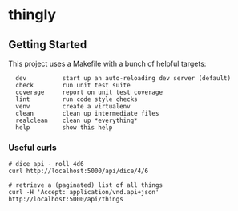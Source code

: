# thingly

## Getting Started
This project uses a Makefile with a bunch of helpful targets:

```
  dev          start up an auto-reloading dev server (default)
  check        run unit test suite
  coverage     report on unit test coverage
  lint         run code style checks
  venv         create a virtualenv
  clean        clean up intermediate files
  realclean    clean up *everything*
  help         show this help
```

### Useful curls

```shell
# dice api - roll 4d6
curl http://localhost:5000/api/dice/4/6

# retrieve a (paginated) list of all things
curl -H 'Accept: application/vnd.api+json' http://localhost:5000/api/things
```
